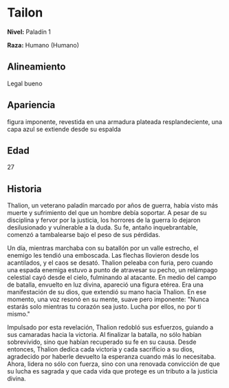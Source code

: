 # Tailon

**Nivel:** Paladín 1

**Raza:** Humano (Humano)

## Alineamiento
Legal bueno

## Apariencia
figura imponente, revestida en una armadura plateada resplandeciente, una capa azul se extiende desde su espalda

## Edad
27

## Historia
Thalion, un veterano paladín marcado por años de guerra, había visto más muerte y sufrimiento del que un hombre debía soportar. A pesar de su disciplina y fervor por la justicia, los horrores de la guerra lo dejaron desilusionado y vulnerable a la duda. Su fe, antaño inquebrantable, comenzó a tambalearse bajo el peso de sus pérdidas.

Un día, mientras marchaba con su batallón por un valle estrecho, el enemigo les tendió una emboscada. Las flechas llovieron desde los acantilados, y el caos se desató. Thalion peleaba con furia, pero cuando una espada enemiga estuvo a punto de atravesar su pecho, un relámpago celestial cayó desde el cielo, fulminando al atacante. En medio del campo de batalla, envuelto en luz divina, apareció una figura etérea. Era una manifestación de su dios, que extendió su mano hacia Thalion. En ese momento, una voz resonó en su mente, suave pero imponente: "Nunca estarás solo mientras tu corazón sea justo. Lucha por ellos, no por ti mismo."

Impulsado por esta revelación, Thalion redobló sus esfuerzos, guiando a sus camaradas hacia la victoria. Al finalizar la batalla, no sólo habían sobrevivido, sino que habían recuperado su fe en su causa. Desde entonces, Thalion dedica cada victoria y cada sacrificio a su dios, agradecido por haberle devuelto la esperanza cuando más lo necesitaba. Ahora, lidera no sólo con fuerza, sino con una renovada convicción de que su lucha es sagrada y que cada vida que protege es un tributo a la justicia divina.

